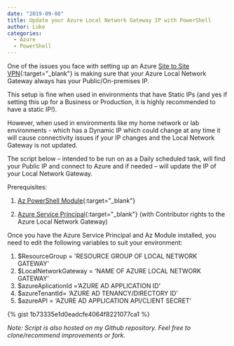 ```yaml
---
date: "2019-09-08"
title: Update your Azure Local Network Gateway IP with PowerShell
author: Luke
categories:
  - Azure
  - PowerShell
---
```


One of the issues you face with setting up an Azure [Site to Site
VPN](https://docs.microsoft.com/en-us/azure/vpn-gateway/vpn-gateway-howto-site-to-site-resource-manager-portal){:target="_blank"}
is making sure that your Azure Local Network Gateway always has your
Public/On-premises IP.

This setup is fine when used in environments that have Static IPs (and yes if
setting this up for a Business or Production, it is highly recommended to have a
static IP!).

However, when used in environments like my home network or lab environments -
which has a Dynamic IP which could change at any time it will cause connectivity
issues if your IP changes and the Local Network Gateway is not updated.

The script below – intended to be run on as a Daily scheduled task, will find
your Public IP and connect to Azure and if needed – will update the IP of your
Local Network Gateway.

Prerequisites:

1.  [Az PowerShell
    Module](https://docs.microsoft.com/en-us/powershell/azure/install-az-ps?view=azps-2.6.0){:target="_blank"}

2.  [Azure Service
    Principal](https://docs.microsoft.com/en-us/azure/active-directory/develop/howto-create-service-principal-portal){:target="_blank"}
    (with Contributor rights to the Azure Local Network Gateway)

Once you have the Azure Service Principal and Az Module installed, you need to
edit the following variables to suit your environment:

1.  $ResourceGroup = 'RESOURCE GROUP OF LOCAL NETWORK GATEWAY'
2.  $LocalNetworkGateway = ‘NAME OF AZURE LOCAL NETWORK GATEWAY’
3.  $azureAplicationId =’AZURE AD APPLICATION ID’
4.  $azureTenantId= ‘AZURE AD TENANCY/DIRECTORY ID’
5.  $azureAPI = ‘AZURE AD APPLICATION API/CLIENT SECRET’

{% gist 1b73335e1d0eadcfe4064f8221077ca1 %}

*Note: Script is also hosted on my Github repository. Feel free to
clone/recommend improvements or fork.*
